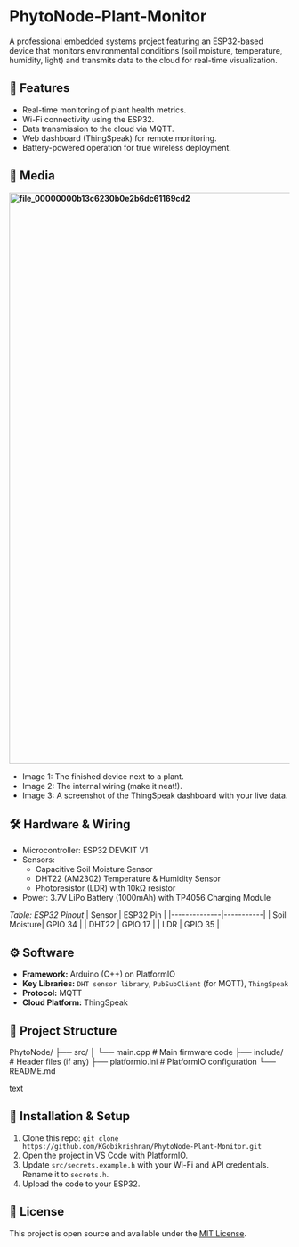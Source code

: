 # PhytoNode-Plant-Monitor
A professional embedded systems project featuring an ESP32-based device that monitors environmental conditions (soil moisture, temperature, humidity, light) and transmits data to the cloud for real-time visualization.

## 🚀 Features
- Real-time monitoring of plant health metrics.
- Wi-Fi connectivity using the ESP32.
- Data transmission to the cloud via MQTT.
- Web dashboard (ThingSpeak) for remote monitoring.
- Battery-powered operation for true wireless deployment.

## 📸 Media
**<img width="1536" height="1024" alt="file_00000000b13c6230b0e2b6dc61169cd2" src="https://github.com/user-attachments/assets/b0764824-0f99-4455-8dc4-8febecdc4f82" />**
- Image 1: The finished device next to a plant.
- Image 2: The internal wiring (make it neat!).
- Image 3: A screenshot of the ThingSpeak dashboard with your live data.

## 🛠️ Hardware & Wiring
- Microcontroller: ESP32 DEVKIT V1
- Sensors:
    - Capacitive Soil Moisture Sensor
    - DHT22 (AM2302) Temperature & Humidity Sensor
    - Photoresistor (LDR) with 10kΩ resistor
- Power: 3.7V LiPo Battery (1000mAh) with TP4056 Charging Module

*Table: ESP32 Pinout*
| Sensor       | ESP32 Pin |
|--------------|-----------|
| Soil Moisture| GPIO 34   |
| DHT22        | GPIO 17   |
| LDR          | GPIO 35   |

## ⚙️ Software
- **Framework:** Arduino (C++) on PlatformIO
- **Key Libraries:** `DHT sensor library`, `PubSubClient` (for MQTT), `ThingSpeak`
- **Protocol:** MQTT
- **Cloud Platform:** ThingSpeak

## 📁 Project Structure
PhytoNode/
├── src/
│ └── main.cpp # Main firmware code
├── include/ # Header files (if any)
├── platformio.ini # PlatformIO configuration
└── README.md

text

## 🔧 Installation & Setup
1.  Clone this repo: `git clone https://github.com/KGobikrishnan/PhytoNode-Plant-Monitor.git`
2.  Open the project in VS Code with PlatformIO.
3.  Update `src/secrets.example.h` with your Wi-Fi and API credentials. Rename it to `secrets.h`.
4.  Upload the code to your ESP32.


## 📝 License
This project is open source and available under the [MIT License](LICENSE).
